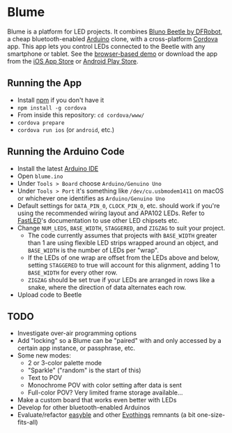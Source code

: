 # Blume
Blume is a platform for LED projects. It combines [Bluno Beetle by DFRobot](https://www.dfrobot.com/wiki/index.php/Bluno_Beetle_SKU:DFR0339), a cheap bluetooth-enabled [Arduino](https://www.arduino.cc/) clone, with a cross-platform [Cordova](https://cordova.apache.org/) app. This app lets you control LEDs connected to the Beetle with any smartphone or tablet. See the [browser-based demo](http://hobzcalvin.github.io/blume) or download the app from the [iOS App Store](https://itunes.apple.com/us/app/blume-led/id1288248844) or [Android Play Store](https://play.google.com/store/apps/details?id=org.selfobserved.blume).

## Running the App
- Install [npm](https://www.npmjs.com/) if you don't have it
- `npm install -g cordova`
- From inside this repository: `cd cordova/www/`
- `cordova prepare`
- `cordova run ios` (or `android`, etc.)

## Running the Arduino Code
- Install the latest [Arduino IDE](http://arduino.cc/en/Main/Software)
- Open `blume.ino`
- Under `Tools > Board` choose `Arduino/Genuino Uno`
- Under `Tools > Port` it's something like `/dev/cu.usbmodem1411` on macOS or whichever one identifies as `Arduino/Genuino Uno`
- Default settings for `DATA_PIN_0`, `CLOCK_PIN_0`, etc. should work if you're using the recommended wiring layout and APA102 LEDs. Refer to [FastLED](http://fastled.io/)'s documentation to use other LED chipsets etc.
- Change `NUM_LEDS`, `BASE_WIDTH`, `STAGGERED`, and `ZIGZAG` to suit your project.
  - The code currently assumes that projects with `BASE_WIDTH` greater than 1 are using flexible LED strips wrapped around an object, and `BASE_WIDTH` is the number of LEDs per "wrap".
  - If the LEDs of one wrap are offset from the LEDs above and below, setting `STAGGERED` to true will account for this alignment, adding 1 to `BASE_WIDTH` for every other row. 
  - `ZIGZAG` should be set true if your LEDs are arranged in rows like a snake, where the direction of data alternates each row.
- Upload code to Beetle

## TODO
- Investigate over-air programming options
- Add "locking" so a Blume can be "paired" with and only accessed by a certain app instance, or passphrase, etc.
- Some new modes:
  - 2 or 3-color palette mode
  - "Sparkle" ("random" is the start of this)
  - Text to POV
  - Monochrome POV with color setting after data is sent
  - Full-color POV? Very limited frame storage available...
- Make a custom board that works even better with LEDs
- Develop for other bluetooth-enabled Arduinos
- Evaluate/refactor [easyble](https://evothings.com/doc/lib-doc/evothings.easyble.html) and other [Evothings](http://evothings.com/) remnants (a bit one-size-fits-all)

